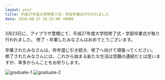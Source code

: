 ```yaml
---
layout: post
title: 平成27年度大学院修了式・学部卒業式が行われました
date: 2016-08-27 18:25:00 +0900
---
```


3月23日に、アイプラザ豊橋にて、平成27年度大学院修了式・学部卒業式が執り行われました。
修了・卒業したみなさんはおめでとうございます。

卒業されたみなさんは、昨年度に引き続き、修了へ向けて頑張ってください。
修了されたみなさんには、これから始まる新たな生活は苦難の連続だとは思いますが、幸多からんことをお祈りします。

![graduate-1]({{site.baseurl}}/img/graduation_1-300x200.jpg)
![graduate-2]({{site.baseurl}}/img/graduation_2-300x200.jpg)